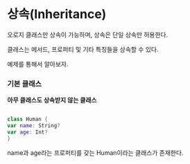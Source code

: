 상속(Inheritance)
=======

오로지 클래스만 상속이 가능하며, 상속은 단일 상속만 허용한다.   

클래스는 메서드, 프로퍼티 및 기타 특징들을 상속할 수 있다.    

예제를 통해서 알아보자.    

### 기본 클래스 

**아무 클래스도 상속받지 않는 클래스**

```swift

class Human {
var name: String?
var age: Int?
}

```

name과 age라는 프로퍼티를 갖는 Human이라는 클래스가 존재한다. 



